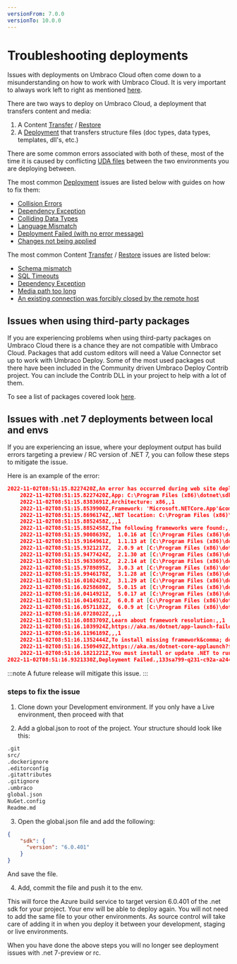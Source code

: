 ```yaml
---
versionFrom: 7.0.0
versionTo: 10.0.0
---
```


# Troubleshooting deployments

Issues with deployments on Umbraco Cloud often come down to a misunderstanding on how to work with Umbraco Cloud. It is very important to always work left to right as mentioned [here](../../Deployment).

There are two ways to deploy on Umbraco Cloud, a deployment that transfers content and media:

1. A Content [Transfer](../../Deployment/Content-Transfer) / [Restore](../../Deployment/Restoring-content)
1. A [Deployment](../../Deployment/Cloud-to-Cloud) that transfers structure files (doc types, data types, templates, dll's, etc.)

There are some common errors associated with both of these, most of the time it is caused by conflicting [UDA files](../../Set-Up/Power-Tools/generating-uda-files/#what-are-uda-files) between the two environments you are deploying between.

The most common [Deployment](../../Deployment/Cloud-to-Cloud) issues are listed below with guides on how to fix them:

* [Collision Errors](Structure-Error)
* [Dependency Exception](Dependency-Exceptions)
* [Colliding Data Types](Colliding-Datatypes)
* [Language Mismatch](Language-Mismatch)
* [Deployment Failed (with no error message)](Deployment-Failed)
* [Changes not being applied](Changes-Not-Being-Applied)  

The most common Content [Transfer](../../Deployment/Content-Transfer) / [Restore](../../Deployment/Restoring-content) issues are listed below:

* [Schema mismatch](Schema-Mismatches)
* [SQL Timeouts](../../Deployment/Deploy-Settings/#timeout-issues)
* [Dependency Exception](Dependency-Exceptions)
* [Media path too long](Path-too-long-exception)
* [An existing connection was forcibly closed by the remote host](Connection-Forcibly)

## Issues when using third-party packages

If you are experiencing problems when using third-party packages on Umbraco Cloud there is a chance they are not compatible with Umbraco Cloud. Packages that add custom editors will need a Value Connector set up to work with Umbraco Deploy. Some of the most used packages out there have been included in the Community driven Umbraco Deploy Contrib project. You can include the Contrib DLL in your project to help with a lot of them.

To see a list of packages covered look [here](https://github.com/umbraco/Umbraco.Deploy.Contrib).

## Issues with .net 7 deployments between local and envs

If you are experiencing an issue, where your deployment output has build errors targeting a preview / RC version of .NET 7, you can follow these steps to mitigate the issue. 

Here is an example of the error:

```json
2022-11-02T08:51:15.8227420Z,An error has occurred during web site deployment.,,0
	2022-11-02T08:51:15.8227420Z,App: C:\Program Files (x86)\dotnet\sdk\7.0.100-rc.1.22431.12\dotnet.dll,,1
	2022-11-02T08:51:15.8383691Z,Architecture: x86,,1
	2022-11-02T08:51:15.8539900Z,Framework: 'Microsoft.NETCore.App'&comma; version '7.0.0-rc.1.22426.10' (x86),,1
	2022-11-02T08:51:15.8696174Z,.NET location: C:\Program Files (x86)\dotnet\,,1
	2022-11-02T08:51:15.8852458Z,,,1
	2022-11-02T08:51:15.8852458Z,The following frameworks were found:,,1
	2022-11-02T08:51:15.9008639Z,  1.0.16 at [C:\Program Files (x86)\dotnet\shared\Microsoft.NETCore.App],,1
	2022-11-02T08:51:15.9164961Z,  1.1.13 at [C:\Program Files (x86)\dotnet\shared\Microsoft.NETCore.App],,1
	2022-11-02T08:51:15.9321217Z,  2.0.9 at [C:\Program Files (x86)\dotnet\shared\Microsoft.NETCore.App],,1
	2022-11-02T08:51:15.9477424Z,  2.1.30 at [C:\Program Files (x86)\dotnet\shared\Microsoft.NETCore.App],,1
	2022-11-02T08:51:15.9633695Z,  2.2.14 at [C:\Program Files (x86)\dotnet\shared\Microsoft.NETCore.App],,1
	2022-11-02T08:51:15.9789895Z,  3.0.3 at [C:\Program Files (x86)\dotnet\shared\Microsoft.NETCore.App],,1
	2022-11-02T08:51:15.9946178Z,  3.1.28 at [C:\Program Files (x86)\dotnet\shared\Microsoft.NETCore.App],,1
	2022-11-02T08:51:16.0102429Z,  3.1.29 at [C:\Program Files (x86)\dotnet\shared\Microsoft.NETCore.App],,1
	2022-11-02T08:51:16.0258680Z,  5.0.15 at [C:\Program Files (x86)\dotnet\shared\Microsoft.NETCore.App],,1
	2022-11-02T08:51:16.0414921Z,  5.0.17 at [C:\Program Files (x86)\dotnet\shared\Microsoft.NETCore.App],,1
	2022-11-02T08:51:16.0414921Z,  6.0.8 at [C:\Program Files (x86)\dotnet\shared\Microsoft.NETCore.App],,1
	2022-11-02T08:51:16.0571182Z,  6.0.9 at [C:\Program Files (x86)\dotnet\shared\Microsoft.NETCore.App],,1
	2022-11-02T08:51:16.0728022Z,,,1
	2022-11-02T08:51:16.0883709Z,Learn about framework resolution:,,1
	2022-11-02T08:51:16.1039924Z,https://aka.ms/dotnet/app-launch-failed,,1
	2022-11-02T08:51:16.1196189Z,,,1
	2022-11-02T08:51:16.1352444Z,To install missing framework&comma; download:,,1
	2022-11-02T08:51:16.1509492Z,https://aka.ms/dotnet-core-applaunch?framework=Microsoft.NETCore.App&framework_version=7.0.0-rc.1.22426.10&arch=x86&rid=win10-x86,,1
	2022-11-02T08:51:16.1821221Z,You must install or update .NET to run this application.\r\n\r\nApp: C:\Program Files (x86)\dotnet\sdk\7.0.100-rc.1.22431.12\dotnet.dll\r\nArchitecture: x86\r\nFramework: 'Microsoft.NETCore.App'&comma; version '7.0.0-rc.1.22426.10' (x86)\r\n.NET location: C:\Program Files (x86)\dotnet\\r\n\r\nThe following frameworks were found:\r\n  1.0.16 at [C:\Program Files (x86)\dotnet\shared\Microsoft.NETCore.App]\r\n  1.1.13 at [C:\Program Files (x86)\dotnet\shared\Microsoft.NETCore.App]\r\n  2.0.9 at [C:\Program Files (x86)\dotnet\shared\Microsoft.NETCore.App]\r\n  2.1.30 at [C:\Program Files (x86)\dotnet\shared\Microsoft.NETCore.App]\r\n  2.2.14 at [C:\Program Files (x86)\dotnet\shared\Microsoft.NETCore.App]\r\n  3.0.3 at [C:\Program Files (x86)\dotnet\shared\Microsoft.NETCore.App]\r\n  3.1.28 at [C:\Program Files (x86)\dotnet\shared\Microsoft.NETCore.App]\r\n  3.1.29 at [C:\Program Files (x86)\dotnet\shared\Microsoft.NETCore.App]\r\n  5.0.15 at [C:\Program Files (x86)\dotnet\shared\Microsoft.NETCore.App]\r\n  5.0.17 at [C:\Program Files (x86)\dotnet\shared\Microsoft.NETCore.App]\r\n  6.0.8 at [C:\Program Files (x86)\dotnet\shared\Microsoft.NETCore.App]\r\n  6.0.9 at [C:\Program Files (x86)\dotnet\shared\Microsoft.NETCore.App]\r\n\r\nLearn about framework resolution:\r\nhttps://aka.ms/dotnet/app-launch-failed\r\n\r\nTo install missing framework&comma; download:\r\nhttps://aka.ms/dotnet-core-applaunch?framework=Microsoft.NETCore.App&framework_version=7.0.0-rc.1.22426.10&arch=x86&rid=win10-x86\r\nC:\Program Files (x86)\SiteExtensions\Kudu\98.40824.5897\bin\Scripts\starter.cmd C:\home\SiteExtensions\Umbraco.Cloud.Deployment.SiteExtension.Artifacts.Core\deploy.cmd,,2
2022-11-02T08:51:16.9321330Z,Deployment Failed.,133sa799-q231-c92a-a244-afa18e1c2b1f,0
```

:::note
	A future release will mitigate this issue.
:::

### steps to fix the issue
1. Clone down your Development environment. If you only have a Live environment, then proceed with that  

2. Add a global.json to root of the project. Your structure should look like this:
```html
.git
src/
.dockerignore
.editorconfig
.gitattributes
.gitignore
.umbraco
global.json
NuGet.config
Readme.md
```

3. Open the global.json file and add the following:

```json
{
    "sdk": {
      "version": "6.0.401"
    }
}
```

And save the file.

4. Add, commit the file and push it to the env.

This will force the Azure build service to target version 6.0.401 of the .net sdk for your project. Your env will be able to deploy again.
You will not need to add the same file to your other environments. As source control will take care of adding it in when you deploy it between your development, staging or live environments.

When you have done the above steps you will no longer see deployment issues with .net 7-preview or rc.